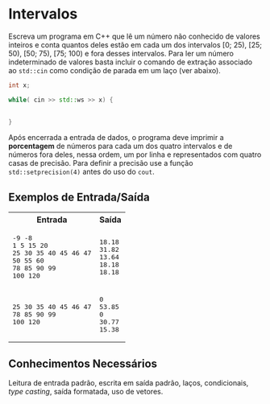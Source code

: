 # Intervalos

Escreva um programa em C++ que lê um número não conhecido de valores inteiros e conta quantos deles estão em cada um dos intervalos \[0; 25), \[25; 50), \[50; 75), \[75; 100) 
e fora desses intervalos. Para ler um número indeterminado de valores basta incluir o comando de extração associado ao `std::cin` como condição de parada em um laço (ver abaixo).
```c++
int x;

while( cin >> std::ws >> x) {
  
  
}
```
Após encerrada a entrada de dados, o programa deve imprimir a **porcentagem** de números para cada um dos quatro intervalos e de números fora deles, nessa ordem, um por linha 
e representados com quatro casas de precisão. Para definir a precisão use a função `std::setprecision(4)` antes do uso do `cout`.

## Exemplos de Entrada/Saída

<table>
  <tr>
    <th>Entrada</th> <th>Saída</th>
  </tr>
  <tr>
    <td>
<pre>
-9 -8
1 5 15 20
25 30 35 40 45 46 47
50 55 60
78 85 90 99
100 120
</pre>
    </td>
    <td>
<pre>
18.18
31.82
13.64
18.18
18.18
</pre>
    </td>
  </tr>
    <tr>
    <td>
<pre>
25 30 35 40 45 46 47
78 85 90 99
100 120
</pre>
    </td>
    <td>
<pre>
0
53.85
0
30.77
15.38
</pre>
    </td>
  </tr>
</table>

## Conhecimentos Necessários

Leitura de entrada padrão, escrita em saída padrão, laços, condicionais, _type casting_, saída formatada, uso de vetores.
